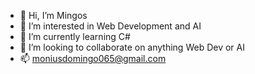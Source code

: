 - 👋 Hi, I’m Mingos
- 👀 I’m interested in Web Development and AI
- 🌱 I’m currently learning C# 
- 💞️ I’m looking to collaborate on anything Web Dev or AI
- 📫 moniusdomingo065@gmail.com



<!---
DoMonius/DoMonius is a ✨ special ✨ repository because its `README.md` (this file) appears on your GitHub profile.
You can click the Preview link to take a look at your changes.
--->

